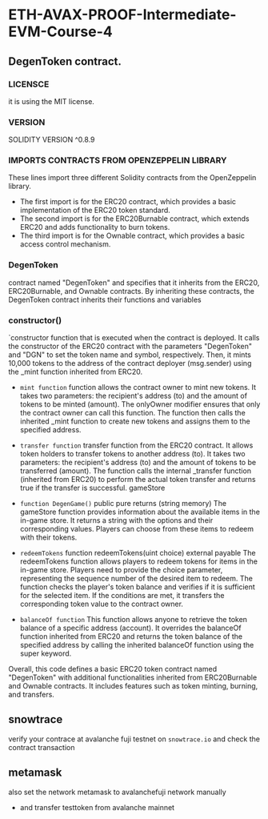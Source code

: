 # ETH-AVAX-PROOF-Intermediate-EVM-Course-4
## DegenToken contract.
### LICENSCE
 it is using the MIT license.
### VERSION
 SOLIDITY VERSION ^0.8.9

### IMPORTS CONTRACTS FROM OPENZEPPELIN LIBRARY 
 These lines import three different Solidity contracts from the OpenZeppelin library. 
 * The first import is for the ERC20 contract, which provides a basic implementation of the ERC20 token standard.
 * The second import is for the ERC20Burnable contract, which extends ERC20 and adds functionality to burn tokens.
 * The third import is for the Ownable contract, which provides a basic access control mechanism.
### DegenToken
 contract named "DegenToken" and specifies that it inherits from the ERC20, ERC20Burnable, and Ownable contracts. By inheriting these contracts, the DegenToken contract inherits their functions and variables
 
### constructor()
 `constructor function that is executed when the contract is deployed. It calls the constructor of the ERC20 contract with the parameters "DegenToken" and "DGN" to set the token name and symbol, respectively. Then, it mints 10,000 tokens to the address of the contract deployer (msg.sender) using the _mint function inherited from ERC20.
 * `mint function`
 function allows the contract owner to mint new tokens. It takes two parameters: the recipient's address (to) and the amount of tokens to be minted (amount). The onlyOwner modifier ensures that only the contract owner can call this function. The function then calls the inherited _mint function to create new tokens and assigns them to the specified address.
 * `transfer function`
 transfer function from the ERC20 contract. It allows token holders to transfer tokens to another address (to). It takes two parameters: the recipient's address (to) and the amount of tokens to be transferred (amount). The function calls the internal _transfer function (inherited from ERC20) to perform the actual token transfer and returns true if the transfer is successful.
 gameStore
* `function DegenGame()` public pure returns (string memory)
The gameStore function provides information about the available items in the in-game store. It returns a string with the options and their corresponding values. Players can choose from these items to redeem with their tokens.

* `redeemTokens`
function redeemTokens(uint choice) external payable
The redeemTokens function allows players to redeem tokens for items in the in-game store. Players need to provide the choice parameter, representing the sequence number of the desired item to redeem. The function checks the player's token balance and verifies if it is sufficient for the selected item. If the conditions are met, it transfers the corresponding token value to the contract owner.
 * `balanceOf function`
 This function allows anyone to retrieve the token balance of a specific address (account). It overrides the balanceOf function inherited from ERC20 and returns the token balance of the specified address by calling the inherited balanceOf function using the super keyword.
 
 Overall, this code defines a basic ERC20 token contract named "DegenToken" with additional functionalities inherited from ERC20Burnable and Ownable contracts. It includes features such as token minting, burning, and transfers.

  ## snowtrace
  verify your contrace at avalanche fuji testnet on `snowtrace.io` and check the contract transaction

  ## metamask 
  also set the network metamask to avalanchefuji network manually
* and transfer testtoken from avalanche mainnet

  
